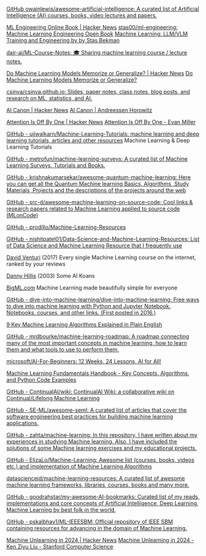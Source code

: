 
[GitHub owainlewis/awesome-artificial-intelligence: A curated list of Artificial Intelligence (AI) courses, books, video lectures and papers.](https://github.com/owainlewis/awesome-artificial-intelligence)

[ML Engineering Online Book | Hacker News](https://news.ycombinator.com/item?id=39097502)
[stas00/ml-engineering: Machine Learning Engineering Open Book](https://github.com/stas00/ml-engineering)
[Machine Learning: LLM/VLM Training and Engineering by by Stas Bekman](https://stasosphere.com/machine-learning/)

[dair-ai/ML-Course-Notes: 🎓 Sharing machine learning course / lecture notes.](https://github.com/dair-ai/ml-course-notes)

[Do Machine Learning Models Memorize or Generalize? | Hacker News](https://news.ycombinator.com/item?id=37076210)
[Do Machine Learning Models Memorize or Generalize?](https://pair.withgoogle.com/explorables/grokking/)

[csinva/csinva.github.io: Slides, paper notes, class notes, blog posts, and research on ML, statistics, and AI.](https://github.com/csinva/csinva.github.io)

[AI Canon | Hacker News](https://news.ycombinator.com/item?id=36072268)
[AI Canon | Andreessen Horowitz](https://a16z.com/ai-canon/)

[Attention Is Off By One | Hacker News](https://news.ycombinator.com/item?id=36851494)
[Attention Is Off By One - Evan Miller](https://www.evanmiller.org/attention-is-off-by-one.html)

[GitHub - ujjwalkarn/Machine-Learning-Tutorials: machine learning and deep learning tutorials, articles and other resources](https://github.com/ujjwalkarn/Machine-Learning-Tutorials)
Machine Learning & Deep Learning Tutorials

[GitHub - metrofun/machine-learning-surveys: A curated list of Machine Learning Surveys, Tutorials and Books.](https://github.com/metrofun/machine-learning-surveys)

[GitHub - krishnakumarsekar/awesome-quantum-machine-learning: Here you can get all the Quantum Machine learning Basics, Algorithms ,Study Materials ,Projects and the descriptions of the projects around the web](https://github.com/krishnakumarsekar/awesome-quantum-machine-learning)

[GitHub - src-d/awesome-machine-learning-on-source-code: Cool links & research papers related to Machine Learning applied to source code (MLonCode)](https://github.com/src-d/awesome-machine-learning-on-source-code)

[GitHub - prodillo/Machine-Learning-Resources](https://github.com/prodillo/Machine-Learning-Resources)

[GitHub - nishitpatel01/Data-Science-and-Machine-Learning-Resources: List of Data Science and Machine Learning Resource that I frequently use](https://github.com/nishitpatel01/Data-Science-and-Machine-Learning-Resources)

[David Venturi](https://medium.freecodecamp.org/every-single-machine-learning-course-on-the-internet-ranked-by-your-reviews-3c4a7b8026c0)
(2017) Every single Machine Learning course on the internet, ranked by your reviews

[Danny Hillis](https://www.catb.org/jargon/html/koans.html)
(2003) Some AI Koans

[BigML.com](https://bigml.com/)
Machine Learning made beautifully simple for everyone

[GitHub - dive-into-machine-learning/dive-into-machine-learning: Free ways to dive into machine learning with Python and Jupyter Notebook. Notebooks, courses, and other links. (First posted in 2016.)](https://github.com/dive-into-machine-learning/dive-into-machine-learning)

[9 Key Machine Learning Algorithms Explained in Plain English](https://www.freecodecamp.org/news/a-no-code-intro-to-the-9-most-important-machine-learning-algorithms-today)

[GitHub - mrdbourke/machine-learning-roadmap: A roadmap connecting many of the most important concepts in machine learning, how to learn them and what tools to use to perform them.](https://github.com/mrdbourke/machine-learning-roadmap)

[microsoft/AI-For-Beginners: 12 Weeks, 24 Lessons, AI for All!](https://github.com/microsoft/AI-For-Beginners)

[Machine Learning Fundamentals Handbook - Key Concepts, Algorithms, and Python Code Examples](https://www.freecodecamp.org/news/machine-learning-handbook/)

[GitHub - ContinualAI/wiki: ContinualAI Wiki: a collaborative wiki on Continual/Lifelong Machine Learning](https://github.com/ContinualAI/wiki)

[GitHub - SE-ML/awesome-seml: A curated list of articles that cover the software engineering best practices for building machine learning applications.](https://github.com/SE-ML/awesome-seml)

[GitHub - zahta/machine-learning: In this repository, I have written about my experiences in studying Machine learning. Also, I have included the solutions of some Machine learning exercises and my educational projects.](https://github.com/zahta/machine-learning)

[GitHub - ElizaLo/Machine-Learning: Awesome list (courses, books, videos etc.) and implementation of Machine Learning Algorithms](https://github.com/ElizaLo/Machine-Learning)

[datascienceid/machine-learning-resources: A curated list of awesome machine learning frameworks, libraries, courses, books and many more.](https://github.com/datascienceid/machine-learning-resources)

[GitHub - goodrahstar/my-awesome-AI-bookmarks: Curated list of my reads, implementations and core concepts of Artificial Intelligence, Deep Learning, Machine Learning by best folk in the world.](https://github.com/goodrahstar/my-awesome-AI-bookmarks)

[GitHub - pskalbhav1/ML-IEEESBM: Official repository of IEEE SBM containing resources for advancing in the domain of Machine Learning.](https://github.com/pskalbhav1/ML-IEEESBM)

[Machine Unlearning in 2024 | Hacker News](https://news.ycombinator.com/item?id=40264352)
[Machine Unlearning in 2024 - Ken Ziyu Liu - Stanford Computer Science](https://ai.stanford.edu/~kzliu/blog/unlearning)
